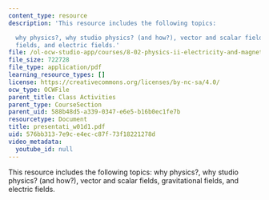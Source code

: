 ```yaml
---
content_type: resource
description: 'This resource includes the following topics:

  why physics?, why studio physics? (and how?), vector and scalar fields, gravitational
  fields, and electric fields.'
file: /ol-ocw-studio-app/courses/8-02-physics-ii-electricity-and-magnetism-spring-2007/576bb3137e9ce4ecc87f73f18221278d_presentati_w01d1.pdf
file_size: 722728
file_type: application/pdf
learning_resource_types: []
license: https://creativecommons.org/licenses/by-nc-sa/4.0/
ocw_type: OCWFile
parent_title: Class Activities
parent_type: CourseSection
parent_uid: 588b48d5-a339-0347-e6e5-b16b0ec1fe7b
resourcetype: Document
title: presentati_w01d1.pdf
uid: 576bb313-7e9c-e4ec-c87f-73f18221278d
video_metadata:
  youtube_id: null
---
```

This resource includes the following topics:
why physics?, why studio physics? (and how?), vector and scalar fields, gravitational fields, and electric fields.